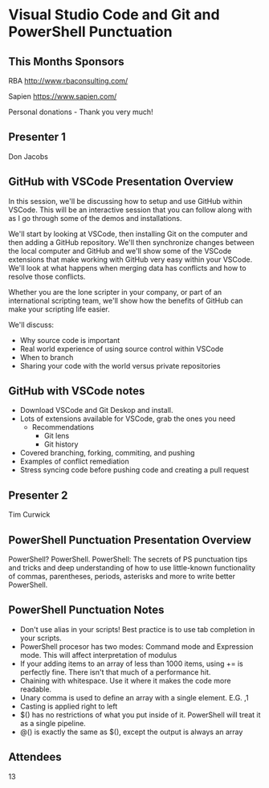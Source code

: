 # Visual Studio Code and Git and PowerShell Punctuation

## This Months Sponsors

RBA <http://www.rbaconsulting.com/>

Sapien <https://www.sapien.com/>

Personal donations - Thank you very much!

## Presenter 1

Don Jacobs

## GitHub with VSCode Presentation Overview

In this session, we'll be discussing how to setup and use GitHub within VSCode. This will be an interactive session that you can follow along with as I go through some of the demos and installations.

We'll start by looking at VSCode, then installing Git on the computer and then adding a GitHub repository. We'll then synchronize changes between the local computer and GitHub and we'll show some of the VSCode extensions that make working with GitHub very easy within your VSCode. We'll look at what happens when merging data has conflicts and how to resolve those conflicts.

Whether you are the lone scripter in your company, or part of an international scripting team, we'll show how the benefits of GitHub can make your scripting life easier.

We'll discuss:

- Why source code is important
- Real world experience of using source control within VSCode
- When to branch
- Sharing your code with the world versus private repositories

## GitHub with VSCode notes

- Download VSCode and Git Deskop and install.
- Lots of extensions available for VSCode, grab the ones you need
  - Recommendations
    - Git lens
    - Git history
- Covered branching, forking, commiting, and pushing
- Examples of conflict remediation
- Stress syncing code before pushing code and creating a pull request

## Presenter 2

Tim Curwick

## PowerShell Punctuation Presentation Overview

PowerShell? PowerShell. PowerShell: The secrets of PS punctuation
tips and tricks and deep understanding of how to use little-known functionality of commas, parentheses, periods, asterisks and more to write better PowerShell.

## PowerShell Punctuation Notes

- Don't use alias in your scripts! Best practice is to use tab completion in your scripts.
- PowerShell procesor has two modes:  Command mode and Expression mode. This will affect interpretation of modulus
- If your adding items to an array of less than 1000 items, using += is perfectly fine. There isn't that much of a performance hit.
- Chaining with whitespace. Use it where it makes the code more readable.
- Unary comma is used to define an array with a single element. E.G. ,1
- Casting is applied right to left
- $() has no restrictions of what you put inside of it. PowerShell will treat it as a single pipeline.
- @() is exactly the same as $(), except the output is always an array

## Attendees

13